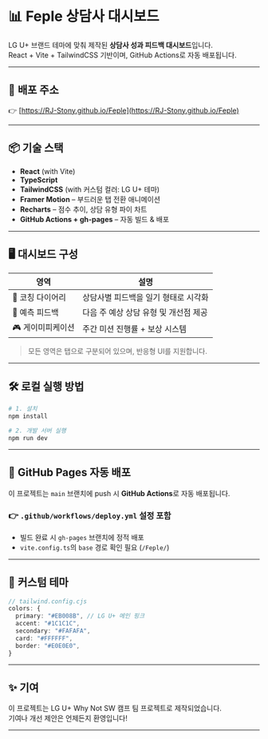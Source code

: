 # 📊 Feple 상담사 대시보드

LG U+ 브랜드 테마에 맞춰 제작된 **상담사 성과 피드백 대시보드**입니다.  
React + Vite + TailwindCSS 기반이며, GitHub Actions로 자동 배포됩니다.

---

## 🚀 배포 주소

👉 [https://RJ-Stony.github.io/Feple](https://RJ-Stony.github.io/Feple)

---

## 📦 기술 스택

- **React** (with Vite)
- **TypeScript**
- **TailwindCSS** (with 커스텀 컬러: LG U+ 테마)
- **Framer Motion** – 부드러운 탭 전환 애니메이션
- **Recharts** – 점수 추이, 상담 유형 파이 차트
- **GitHub Actions + gh-pages** – 자동 빌드 & 배포

---

## 🖥️ 대시보드 구성

| 영역 | 설명 |
|------|------|
| 📓 코칭 다이어리 | 상담사별 피드백을 일기 형태로 시각화 |
| 🔮 예측 피드백 | 다음 주 예상 상담 유형 및 개선점 제공 |
| 🎮 게이미피케이션 | 주간 미션 진행률 + 보상 시스템 |

> 모든 영역은 탭으로 구분되어 있으며, 반응형 UI를 지원합니다.

---

## 🛠️ 로컬 실행 방법

```bash
# 1. 설치
npm install

# 2. 개발 서버 실행
npm run dev
```

---

## 📡 GitHub Pages 자동 배포

이 프로젝트는 `main` 브랜치에 push 시 **GitHub Actions**로 자동 배포됩니다.

### 👉 `.github/workflows/deploy.yml` 설정 포함
- 빌드 완료 시 `gh-pages` 브랜치에 정적 배포
- `vite.config.ts`의 `base` 경로 확인 필요 (`/Feple/`)

---

## 💖 커스텀 테마

```ts
// tailwind.config.cjs
colors: {
  primary: "#EB008B", // LG U+ 메인 핑크
  accent: "#1C1C1C",
  secondary: "#FAFAFA",
  card: "#FFFFFF",
  border: "#E0E0E0",
}
```

---

## ✨ 기여

이 프로젝트는 LG U+ Why Not SW 캠프 팀 프로젝트로 제작되었습니다.  
기여나 개선 제안은 언제든지 환영입니다!

---
